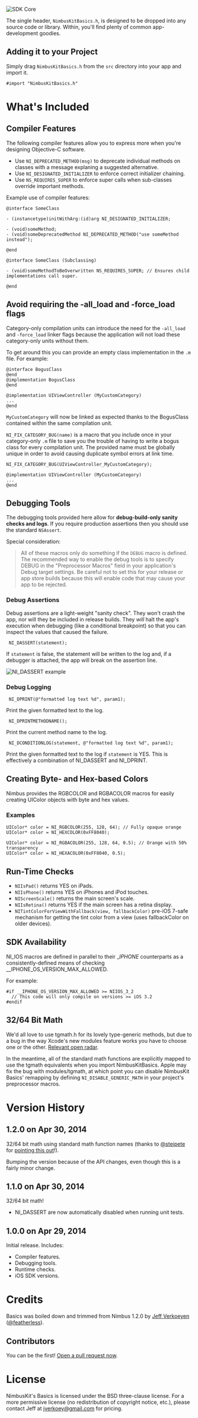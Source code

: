 <!--dox @defgroup NimbusBasics NimbusKit Basics -->

<div id="github" feature="Basics"></div>

![](https://github.com/NimbusKit/Basics/raw/master/docs/gfx/banner.gif "SDK Core")

The single header, `NimbusKitBasics.h`, is designed to be dropped into any source code or library. Within, you'll find plenty of common app-development goodies.

Adding it to your Project
-------------------------

Simply drag `NimbusKitBasics.h` from the `src` directory into your app and import it.

```objc
#import "NimbusKitBasics.h"
```

What's Included
===============

Compiler Features
-----------------

The following compiler features allow you to express more when you're designing Objective-C software.

- Use `NI_DEPRECATED_METHOD(msg)` to deprecate individual methods on classes with a message explaning a suggested alternative.
- Use `NI_DESIGNATED_INITIALIZER` to enforce correct initializer chaining.
- Use `NS_REQUIRES_SUPER` to enforce super calls when sub-classes override important methods.

Example use of compiler features:

```objc
@interface SomeClass

- (instancetype)initWithArg:(id)arg NI_DESIGNATED_INITIALIZER;

- (void)someMethod;
- (void)someDeprecatedMethod NI_DEPRECATED_METHOD("use someMethod instead");

@end

@interface SomeClass (Subclassing)

- (void)someMethodToBeOverwritten NS_REQUIRES_SUPER; // Ensures child implementations call super.

@end
```


Avoid requiring the -all_load and -force_load flags
---------------------------------------------------

Category-only compilation units can introduce the need for the `-all_load` and `-force_load` linker flags because the application will not load these category-only units without them.

To get around this you can provide an empty class implementation in the `.m` file. For example:

```objc
@interface BogusClass
@end
@implementation BogusClass
@end

@implementation UIViewController (MyCustomCategory)
...
@end
```

`MyCustomCategory` will now be linked as expected thanks to the BogusClass contained within the same compilation unit.

`NI_FIX_CATEGORY_BUG(name)` is a macro that you include once in your category-only `.m` file to save you the trouble of having to write a bogus class for every compilation unit. The provided name must be globally unique in order to avoid causing duplicate symbol errors at link time.

```objc
NI_FIX_CATEGORY_BUG(UIViewController_MyCustomCategory);

@implementation UIViewController (MyCustomCategory)
...
@end
```


Debugging Tools
---------------

The debugging tools provided here allow for **debug-build-only sanity checks and logs**. If you require production assertions then you should use the standard `NSAssert`.

Special consideration:

> All of these macros only do something if the `DEBUG` macro is defined. The recommended way to enable the debug tools is to specify DEBUG in the "Preprocessor Macros" field in your application's Debug target settings. Be careful not to set this for your release or app store builds because this will enable code that may cause your app to be rejected.

### Debug Assertions

Debug assertions are a light-weight "sanity check". They won't crash the app, nor will they be included in release builds. They *will* halt the app's execution when debugging (like a conditional breakpoint) so that you can inspect the values that caused the failure.

```objc
 NI_DASSERT(statement);
```

If `statement` is false, the statement will be written to the log and, if a debugger is attached, the app will break on the assertion line.

![](https://github.com/NimbusKit/Basics/raw/master/docs/gfx/NI_DASSERT.png "NI_DASSERT example")


### Debug Logging

```objc
 NI_DPRINT(@"formatted log text %d", param1);
```

Print the given formatted text to the log.

```objc
 NI_DPRINTMETHODNAME();
```

Print the current method name to the log.

```objc
 NI_DCONDITIONLOG(statement, @"formatted log text %d", param1);
```

Print the given formatted text to the log if `statement` is YES. This is effectively a combination of NI_DASSERT and NI_DPRINT.


Creating Byte- and Hex-based Colors
-----------------------------------

Nimbus provides the RGBCOLOR and RGBACOLOR macros for easily creating UIColor objects
with byte and hex values.

### Examples

```objc
UIColor* color = NI_RGBCOLOR(255, 128, 64); // Fully opaque orange
UIColor* color = NI_HEXCOLOR(0xFF8040);

UIColor* color = NI_RGBACOLOR(255, 128, 64, 0.5); // Orange with 50% transparency
UIColor* color = NI_HEXACOLOR(0xFF8040, 0.5);
```

Run-Time Checks
---------------

- `NIIsPad()` returns YES on iPads.
- `NIIsPhone()` returns YES on iPhones and iPod touches.
- `NIScreenScale()` returns the main screen's scale.
- `NIIsRetina()` returns YES if the main screen has a retina display.
- `NITintColorForViewWithFallback(view, fallbackColor)` pre-iOS 7-safe mechanism for getting the tint color from a view (uses fallbackColor on older devices).

SDK Availability
----------------

NI_IOS macros are defined in parallel to their __IPHONE_ counterparts as a consistently-defined
means of checking __IPHONE_OS_VERSION_MAX_ALLOWED.

For example:

```objc
#if __IPHONE_OS_VERSION_MAX_ALLOWED >= NIIOS_3_2
  // This code will only compile on versions >= iOS 3.2
#endif
```

32/64 Bit Math
--------------

We'd all love to use tgmath.h for its lovely type-generic methods, but due to a bug in the way Xcode's new modules feature works you have to choose one or the other. [Relevant open radar](http://www.openradar.me/16744288).

In the meantime, all of the standard math functions are explicitly mapped to use the tgmath equivalents when you import NimbusKitBasics. Apple may fix the bug with modules/tgmath, at which point you can disable NimbusKit Basics' remapping by defining `NI_DISABLE_GENERIC_MATH` in your project's preprocessor macros.

Version History
===============

1.2.0 on Apr 30, 2014
-----

32/64 bit math using standard math function names (thanks to [@steipete](http://twitter.com/steipete) for [pointing this out](https://gist.github.com/steipete/11403178)!).

Bumping the version because of the API changes, even though this is a fairly minor change.

1.1.0 on Apr 30, 2014
-----

32/64 bit math!

- NI_DASSERT are now automatically disabled when running unit tests.

1.0.0 on Apr 29, 2014
-----

Initial release. Includes:

- Compiler features.
- Debugging tools.
- Runtime checks.
- iOS SDK versions.

Credits
=======

Basics was boiled down and trimmed from Nimbus 1.2.0 by [Jeff Verkoeyen](http://jeffverkoeyen.com/) ([@featherless](http://twitter.com/)).

Contributors
------------

You can be the first! [Open a pull request now](https://github.com/NimbusKit/Basics/compare/).

License
=======

NimbusKit's Basics is licensed under the BSD three-clause license. For a more permissive license (no redistribution of copyright notice, etc.), please contact Jeff at jverkoey@gmail.com for pricing.
